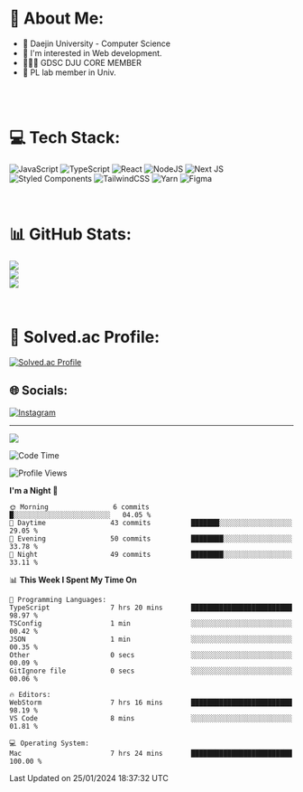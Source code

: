 # 💫 About Me:

<ul>
 <li> 🏫 Daejin University - Computer Science </li>
 <li> 👀 I'm interested in Web development.</li>
 <li> 🧑🏻‍💻 GDSC DJU CORE MEMBER </li>
 <li> 🧪 PL lab member in Univ. </li>
</ul>


<br><br>

# 💻 Tech Stack:
![JavaScript](https://img.shields.io/badge/javascript-%23323330.svg?style=for-the-badge&logo=javascript&logoColor=%23F7DF1E) ![TypeScript](https://img.shields.io/badge/typescript-%23007ACC.svg?style=for-the-badge&logo=typescript&logoColor=white)  ![React](https://img.shields.io/badge/react-%2320232a.svg?style=for-the-badge&logo=react&logoColor=%2361DAFB) ![NodeJS](https://img.shields.io/badge/node.js-6DA55F?style=for-the-badge&logo=node.js&logoColor=white) ![Next JS](https://img.shields.io/badge/Next-black?style=for-the-badge&logo=next.js&logoColor=white) <br> ![Styled Components](https://img.shields.io/badge/styled--components-DB7093?style=for-the-badge&logo=styled-components&logoColor=white) ![TailwindCSS](https://img.shields.io/badge/tailwindcss-%2338B2AC.svg?style=for-the-badge&logo=tailwind-css&logoColor=white)  ![Yarn](https://img.shields.io/badge/yarn-%232C8EBB.svg?style=for-the-badge&logo=yarn&logoColor=white) ![Figma](https://img.shields.io/badge/figma-%23F24E1E.svg?style=for-the-badge&logo=figma&logoColor=white) 

<br>

# 📊 GitHub Stats:
![](https://github-readme-stats.vercel.app/api?username=jieunsse&theme=dark&hide_border=false&include_all_commits=false&count_private=false)<br/>
![](https://github-readme-streak-stats.herokuapp.com/?user=jieunsse&theme=dark&hide_border=false)<br/>
![](https://github-readme-stats.vercel.app/api/top-langs/?username=jieunsse&theme=dark&hide_border=false&include_all_commits=false&count_private=false&layout=compact)

<br>

# 💯 Solved.ac Profile: 
[![Solved.ac Profile](http://mazassumnida.wtf/api/v2/generate_badge?boj=jieunsse)](https://solved.ac/jieunsse/)
<br>


## 🌐 Socials:
[![Instagram](https://img.shields.io/badge/Instagram-%23E4405F.svg?logo=Instagram&logoColor=white)](https://instagram.com/jieunsse) 

---

[![](https://visitcount.itsvg.in/api?id=Jayden&label=Profile%20Views&color=3&icon=7&pretty=true)](https://visitcount.itsvg.in)


<!-- Proudly created with GPRM ( https://gprm.itsvg.in ) -->


<!--START_SECTION:waka-->
![Code Time](http://img.shields.io/badge/Code%20Time-339%20hrs%2044%20mins-blue)

![Profile Views](http://img.shields.io/badge/Profile%20Views-4-blue)

**I'm a Night 🦉** 

```text
🌞 Morning                6 commits           █░░░░░░░░░░░░░░░░░░░░░░░░   04.05 % 
🌆 Daytime                43 commits          ███████░░░░░░░░░░░░░░░░░░   29.05 % 
🌃 Evening                50 commits          ████████░░░░░░░░░░░░░░░░░   33.78 % 
🌙 Night                  49 commits          ████████░░░░░░░░░░░░░░░░░   33.11 % 
```


📊 **This Week I Spent My Time On** 

```text
💬 Programming Languages: 
TypeScript               7 hrs 20 mins       █████████████████████████   98.97 % 
TSConfig                 1 min               ░░░░░░░░░░░░░░░░░░░░░░░░░   00.42 % 
JSON                     1 min               ░░░░░░░░░░░░░░░░░░░░░░░░░   00.35 % 
Other                    0 secs              ░░░░░░░░░░░░░░░░░░░░░░░░░   00.09 % 
GitIgnore file           0 secs              ░░░░░░░░░░░░░░░░░░░░░░░░░   00.06 % 

🔥 Editors: 
WebStorm                 7 hrs 16 mins       █████████████████████████   98.19 % 
VS Code                  8 mins              ░░░░░░░░░░░░░░░░░░░░░░░░░   01.81 % 

💻 Operating System: 
Mac                      7 hrs 24 mins       █████████████████████████   100.00 % 
```


 Last Updated on 25/01/2024 18:37:32 UTC
<!--END_SECTION:waka-->
